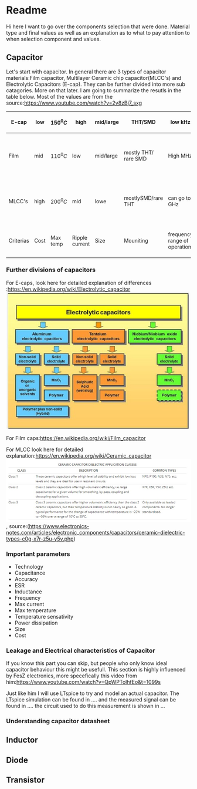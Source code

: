 # Readme
Hi here I want to go over the components selection that were done. Material type and final values as well as an explanation as to what to pay attention to when selection component and values.

## Capacitor
Let's start with capacitor. In general there are 3 types of capacitor materials:Film capacitor, Multilayer Ceramic chip capacitor(MLCC's) and Electrolytic Capacitors (E-cap). They can be further divided into more sub catagories. More on that later. I am going to summarize the resutls in the table below. Most of the values are from the source:https://www.youtube.com/watch?v=2v8zBj7_sxg

E-cap | low | $150^0 C$ | high | mid/large |THT/SMD | low kHz | low | high | #9 | #10 | DC Link, Low frequency Energy storage
--- | --- | --- | --- |--- |--- |--- |--- |--- |--- |--- |---
Film | mid | $110^0 C$ | low | mid/large | mostly THT/ rare SMD | High MHz |  | high| mid | 276 | Decoupling,Filter with certain cut-off frequency,High reliability application, EMI suppresion
MLCC's| high| $200^0 C$ | mid | lowe | mostlySMD/rare THT | can go to GHz | high | low | 272 | 276 | Decoupling,High frequency Energy storage,Filter with rough cut-off frequency, EMI suppresion
 Criterias | Cost | Max temp | Ripple current | Size | Mouniting | frequency range of operation | Reliabily of not breaking over time | energy density | 26 | 276 | Typical applicitation

### Further divisions of capacitors
For E-caps, look here for detailed explanation of differences :https://en.wikipedia.org/wiki/Electrolytic_capacitor <br />  <img src="Images/Electrolytic_capacitor_tree.jpg" width=500 >

For Film caps:https://en.wikipedia.org/wiki/Film_capacitor

For MLCC look here for detailed explanation:https://en.wikipedia.org/wiki/Ceramic_capacitor  <br />  <img src="Images/Ceramic_capacitor_classes.jpg" width=750 >, source:(https://www.electronics-notes.com/articles/electronic_components/capacitors/ceramic-dielectric-types-c0g-x7r-z5u-y5v.php)

### Important parameters
* Technology
* Capacitance
* Accuracy
* ESR
* Inductance
* Frequency
* Max current
* Max temperature
* Temperature sensativity
* Power dissipation
* Size
* Cost

### Leakage and Electrical characteristics of Capacitor

If you know this part you can skip, but people who only know ideal capacitor behaviour this might be usefull. This section is highly influenced by FesZ electronics, more specefically this video from him:https://www.youtube.com/watch?v=QpWPTolhfEo&t=1099s

Just like him I will use LTspice to try and model an actual capacitor. The LTspice simulation can be found in .... and the measured signal can be found in .... the circuit used to do this measurement is shown in ... 

### Understanding capacitor datasheet 

## Inductor

## Diode

## Transistor
